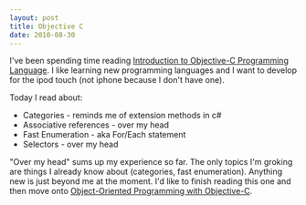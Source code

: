 ```yaml
---
layout: post
title: Objective C
date: 2010-08-30
---
```


I've been spending time reading [Introduction to Objective-C Programming Language](http://developer.apple.com/iphone/library/documentation/Cocoa/Conceptual/ObjectiveC/Introduction/introObjectiveC.html#//apple_ref/doc/uid/TP30001163). I like learning new programming languages and I want to develop for the ipod touch (not iphone because I don't have one).


Today I read about:

- Categories - reminds me of extension methods in c#
- Associative references - over my head
- Fast Enumeration - aka For/Each statement
- Selectors - over my head

"Over my head" sums up my experience so far. The only topics I'm groking are things I already know about (categories, fast enumeration). Anything new is just beyond me at the moment. I'd like to finish reading this one and then move onto [Object-Oriented Programming with Objective-C](http://developer.apple.com/mac/library/documentation/cocoa/conceptual/oop_objc/Introduction/Introduction.html).